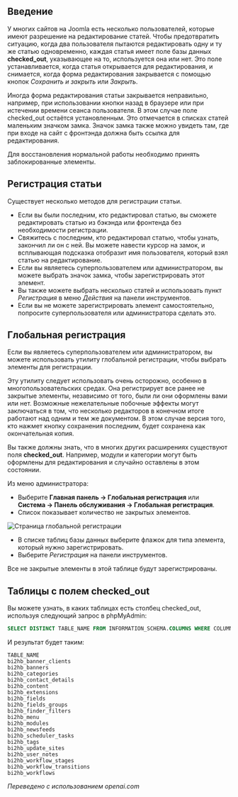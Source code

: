 <!-- Filename: J4.x:Article_Check-out_and_Check-in / Display title: Статья: Регистрация -->

## Введение

У многих сайтов на Joomla есть несколько пользователей, которые имеют разрешение на редактирование статей. Чтобы предотвратить ситуацию, когда два пользователя пытаются редактировать одну и ту же статью одновременно, каждая статья имеет поле базы данных **checked_out**, указывающее на то, используется она или нет. Это поле устанавливается, когда статья открывается для редактирования, и снимается, когда форма редактирования закрывается с помощью кнопок *Сохранить и закрыть* или *Закрыть*.

Иногда форма редактирования статьи закрывается неправильно, например, при использовании кнопки назад в браузере или при истечении времени сеанса пользователя. В этом случае поле checked_out остаётся установленным. Это отмечается в списках статей маленьким значком замка. Значок замка также можно увидеть там, где при входе на сайт с фронтэнда должна быть ссылка для редактирования.

Для восстановления нормальной работы необходимо принять заблокированные элементы.

## Регистрация статьи

Существует несколько методов для регистрации статьи.

- Если вы были последним, кто редактировал статью, вы сможете
  редактировать статью из бэкэнда или фронтенда без необходимости
  регистрации.
- Свяжитесь с последним, кто редактировал статью, чтобы узнать, закончил ли
  он с ней. Вы можете навести курсор на замок, и всплывающая подсказка
  отобразит имя пользователя, который взял статью на редактирование.
- Если вы являетесь суперпользователем или администратором, вы можете
  выбрать значок замка, чтобы зарегистрировать этот элемент.
- Вы также можете выбрать несколько статей и использовать пункт *Регистрация*
  в меню *Действия* на панели инструментов.
- Если вы не можете зарегистрировать элемент самостоятельно, попросите
  суперпользователя или администратора сделать это.

## Глобальная регистрация

Если вы являетесь суперпользователем или администратором, вы можете использовать утилиту глобальной регистрации, чтобы выбрать элементы для регистрации.

Эту утилиту следует использовать очень осторожно, особенно в многопользовательских средах. Она регистрирует все ранее не закрытые элементы, независимо от того, были ли они оформлены вами или нет. Возможные нежелательные побочные эффекты могут заключаться в том, что несколько редакторов в конечном итоге работают над одним и тем же документом. В этом случае версия того, кто нажмет кнопку сохранения последним, будет сохранена как окончательная копия.

Вы также должны знать, что в многих других расширениях существуют поля **checked_out**. Например, модули и категории могут быть оформлены для редактирования и случайно оставлены в этом состоянии.

Из меню администратора:

- Выберите **Главная панель → Глобальная регистрация** или
  **Система → Панель обслуживания → Глобальная регистрация**.
- Список показывает количество не закрытых элементов.

![Страница глобальной регистрации](../../../en/images/articles/global-checkin.png)

- В списке таблиц базы данных выберите флажок для типа элемента, который нужно зарегистрировать.
- Выберите *Регистрация* на панели инструментов.

Все не закрытые элементы в этой таблице будут зарегистрированы.

## Таблицы с полем checked_out

Вы можете узнать, в каких таблицах есть столбец checked_out, используя следующий запрос в phpMyAdmin:

```sql
SELECT DISTINCT TABLE_NAME FROM INFORMATION_SCHEMA.COLUMNS WHERE COLUMN_NAME IN ('checked_out') AND TABLE_SCHEMA='j423sd';
```

И результат будет таким:

```plaintext
TABLE_NAME
bi2hb_banner_clients
bi2hb_banners
bi2hb_categories
bi2hb_contact_details
bi2hb_content
bi2hb_extensions
bi2hb_fields
bi2hb_fields_groups
bi2hb_finder_filters
bi2hb_menu
bi2hb_modules
bi2hb_newsfeeds
bi2hb_scheduler_tasks
bi2hb_tags
bi2hb_update_sites
bi2hb_user_notes
bi2hb_workflow_stages
bi2hb_workflow_transitions
bi2hb_workflows
```

*Переведено с использованием openai.com*

